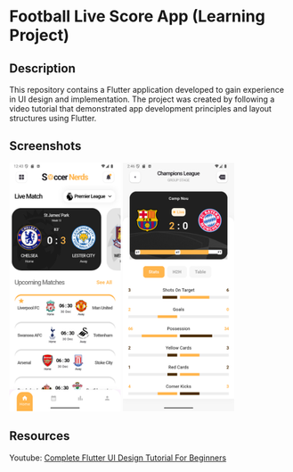 # Football Live Score App (Learning Project)

## Description

This repository contains a Flutter application developed to gain experience in UI design and implementation. The project was created by following a video tutorial that demonstrated app development principles and layout structures using Flutter.


## Screenshots

<p float="left">
<img src="screenshots/Screenshot_1745412203.png" width="200"/>
<img src="screenshots/Screenshot_1745549201.png" width="200"/>
</p>

## Resources
Youtube: [Complete Flutter UI Design Tutorial For Beginners](https://youtu.be/DronqUbOHCo?list=PLcmJOjMPMVkfM29MgeOt9NyjZF1vGeIMH)
